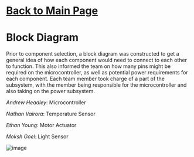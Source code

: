 # [Back to Main Page](./index.md)
# Block Diagram
Prior to component selection, a block diagram was constructed to get a general idea of how each component would need to connect to each other to function. This also informed the team on how many pins might be required on the microcontroller, as well as potential power requirements for each component. Each team member took charge of a part of the subsystem, with the member being responsible for the microcontroller and also taking on the power subsystem.

*Andrew Headley*: Microcontroller


*Nathan Vairora*: Temperature Sensor


*Ethan Young*: Motor Actuator


*Moksh Goel*: Light Sensor



![image](https://github.com/EGR-314-Team-307/EGR-314-Team-307/assets/118413228/28098f60-db20-42ea-8076-8f10d53dd45e)

